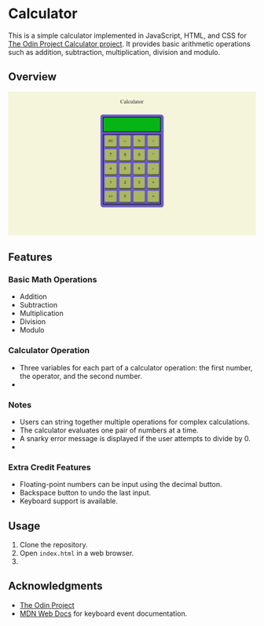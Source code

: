 # Calculator

This is a simple calculator implemented in JavaScript, HTML, and CSS for [The Odin Project Calculator project](https://www.theodinproject.com/lessons/foundations-calculator). It provides basic arithmetic operations such as addition, subtraction, multiplication, division and modulo.

## Overview
![screenshot](https://github.com/ShreyasKR8/Calculator/blob/main/images/Screenshot%20Calc.png)

## Features

### Basic Math Operations

- Addition
- Subtraction
- Multiplication
- Division
- Modulo

### Calculator Operation

- Three variables for each part of a calculator operation: the first number, the operator, and the second number.
- 
### Notes

- Users can string together multiple operations for complex calculations.
- The calculator evaluates one pair of numbers at a time.
- A snarky error message is displayed if the user attempts to divide by 0.
- 
### Extra Credit Features

- Floating-point numbers can be input using the decimal button.
- Backspace button to undo the last input.
- Keyboard support is available.

## Usage

1. Clone the repository.
2. Open `index.html` in a web browser.
3. 

## Acknowledgments

- [The Odin Project](https://www.theodinproject.com/)
- [MDN Web Docs](https://developer.mozilla.org/) for keyboard event documentation.
